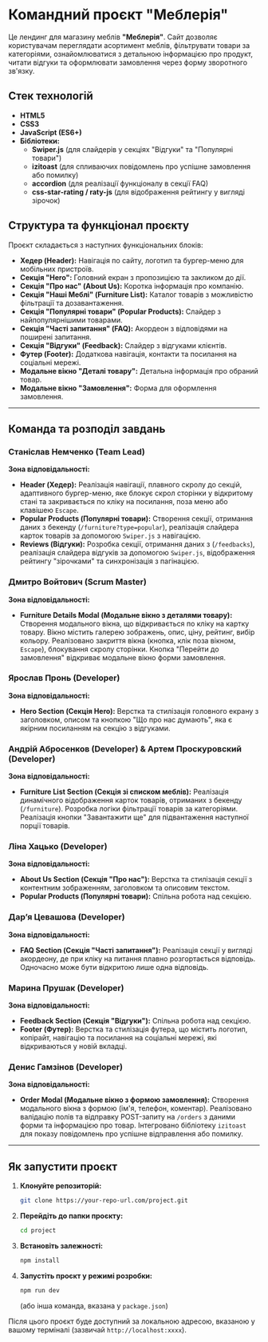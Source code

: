 # Командний проєкт "Меблерія"

Це лендинг для магазину меблів **"Меблерія"**. Сайт дозволяє користувачам
переглядати асортимент меблів, фільтрувати товари за категоріями,
ознайомлюватися з детальною інформацією про продукт, читати відгуки та
оформлювати замовлення через форму зворотного зв'язку.

## Стек технологій

- **HTML5**
- **CSS3**
- **JavaScript (ES6+)**
- **Бібліотеки:**
  - **Swiper.js** (для слайдерів у секціях "Відгуки" та "Популярні товари")
  - **izitoast** (для спливаючих повідомлень про успішне замовлення або помилку)
  - **accordion** (для реалізації функціоналу в секції FAQ)
  - **css-star-rating / raty-js** (для відображення рейтингу у вигляді зірочок)

## Структура та функціонал проєкту

Проєкт складається з наступних функціональних блоків:

- **Хедер (Header):** Навігація по сайту, логотип та бургер-меню для мобільних
  пристроїв.
- **Секція "Hero":** Головний екран з пропозицією та закликом до дії.
- **Секція "Про нас" (About Us):** Коротка інформація про компанію.
- **Секція "Наші Меблі" (Furniture List):** Каталог товарів з можливістю
  фільтрації та дозавантаження.
- **Секція "Популярні товари" (Popular Products):** Слайдер з найпопулярнішими
  товарами.
- **Секція "Часті запитання" (FAQ):** Акордеон з відповідями на поширені
  запитання.
- **Секція "Відгуки" (Feedback):** Слайдер з відгуками клієнтів.
- **Футер (Footer):** Додаткова навігація, контакти та посилання на соціальні
  мережі.
- **Модальне вікно "Деталі товару":** Детальна інформація про обраний товар.
- **Модальне вікно "Замовлення":** Форма для оформлення замовлення.

---

## Команда та розподіл завдань

### **Станіслав Немченко** (Team Lead)

**Зона відповідальності:**

- **Header (Хедер):** Реалізація навігації, плавного скролу до секцій,
  адаптивного бургер-меню, яке блокує скрол сторінки у відкритому стані та
  закривається по кліку на посилання, поза меню або клавішею `Escape`.
- **Popular Products (Популярні товари):** Створення секції, отримання даних з
  бекенду (`/furniture?type=popular`), реалізація слайдера карток товарів за
  допомогою `Swiper.js` з навігацією.
- **Reviews (Відгуки):** Розробка секції, отримання даних з (`/feedbacks`),
  реалізація слайдера відгуків за допомогою `Swiper.js`, відображення рейтингу
  "зірочками" та синхронізація з пагінацією.

### **Дмитро Войтович** (Scrum Master)

**Зона відповідальності:**

- **Furniture Details Modal (Модальне вікно з деталями товару):** Створення
  модального вікна, що відкривається по кліку на картку товару. Вікно містить
  галерею зображень, опис, ціну, рейтинг, вибір кольору. Реалізовано закриття
  вікна (кнопка, клік поза вікном, `Escape`), блокування скролу сторінки. Кнопка
  "Перейти до замовлення" відкриває модальне вікно форми замовлення.

### **Ярослав Пронь** (Developer)

**Зона відповідальності:**

- **Hero Section (Секція Hero):** Верстка та стилізація головного екрану з
  заголовком, описом та кнопкою "Що про нас думають", яка є якірним посиланням
  на секцію з відгуками.

### **Андрій Абросенков** (Developer) & **Артем Проскуровский** (Developer)

**Зона відповідальності:**

- **Furniture List Section (Секція зі списком меблів):** Реалізація динамічного
  відображення карток товарів, отриманих з бекенду (`/furniture`). Розробка
  логіки фільтрації товарів за категоріями. Реалізація кнопки "Завантажити ще"
  для підвантаження наступної порції товарів.

### **Ліна Хацько** (Developer)

**Зона відповідальності:**

- **About Us Section (Секція "Про нас"):** Верстка та стилізація секції з
  контентним зображенням, заголовком та описовим текстом.
- **Popular Products (Популярні товари):** Спільна робота над секцією.

### **Дар’я Цевашова** (Developer)

**Зона відповідальності:**

- **FAQ Section (Секція "Часті запитання"):** Реалізація секції у вигляді
  акордеону, де при кліку на питання плавно розгортається відповідь. Одночасно
  може бути відкритою лише одна відповідь.

### **Марина Прушак** (Developer)

**Зона відповідальності:**

- **Feedback Section (Секція "Відгуки"):** Спільна робота над секцією.
- **Footer (Футер):** Верстка та стилізація футера, що містить логотип,
  копірайт, навігацію та посилання на соціальні мережі, які відкриваються у
  новій вкладці.

### **Денис Гамзінов** (Developer)

**Зона відповідальності:**

- **Order Modal (Модальне вікно з формою замовлення):** Створення модального
  вікна з формою (ім'я, телефон, коментар). Реалізовано валідацію полів та
  відправку POST-запиту на `/orders` з даними форми та інформацією про товар.
  Інтегровано бібліотеку `izitoast` для показу повідомлень про успішне
  відправлення або помилку.

---

## Як запустити проєкт

1. **Клонуйте репозиторій:**

   ```bash
   git clone https://your-repo-url.com/project.git
   ```

2. **Перейдіть до папки проєкту:**

   ```bash
   cd project
   ```

3. **Встановіть залежності:**

   ```bash
   npm install
   ```

4. **Запустіть проєкт у режимі розробки:**
   ```bash
   npm run dev
   ```
   (або інша команда, вказана у `package.json`)

Після цього проєкт буде доступний за локальною адресою, вказаною у вашому
терміналі (зазвичай `http://localhost:xxxx`).
